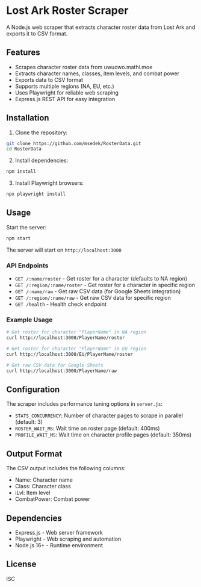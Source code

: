 # Lost Ark Roster Scraper

A Node.js web scraper that extracts character roster data from Lost Ark and exports it to CSV format.

## Features

- Scrapes character roster data from uwuowo.mathi.moe
- Extracts character names, classes, item levels, and combat power
- Exports data to CSV format
- Supports multiple regions (NA, EU, etc.)
- Uses Playwright for reliable web scraping
- Express.js REST API for easy integration

## Installation

1. Clone the repository:
```bash
git clone https://github.com/msedek/RosterData.git
cd RosterData
```

2. Install dependencies:
```bash
npm install
```

3. Install Playwright browsers:
```bash
npx playwright install
```

## Usage

Start the server:
```bash
npm start
```

The server will start on `http://localhost:3000`

### API Endpoints

- `GET /:name/roster` - Get roster for a character (defaults to NA region)
- `GET /:region/:name/roster` - Get roster for a character in specific region
- `GET /:name/raw` - Get raw CSV data (for Google Sheets integration)
- `GET /:region/:name/raw` - Get raw CSV data for specific region
- `GET /health` - Health check endpoint

### Example Usage

```bash
# Get roster for character "PlayerName" in NA region
curl http://localhost:3000/PlayerName/roster

# Get roster for character "PlayerName" in EU region
curl http://localhost:3000/EU/PlayerName/roster

# Get raw CSV data for Google Sheets
curl http://localhost:3000/PlayerName/raw
```

## Configuration

The scraper includes performance tuning options in `server.js`:

- `STATS_CONCURRENCY`: Number of character pages to scrape in parallel (default: 3)
- `ROSTER_WAIT_MS`: Wait time on roster page (default: 400ms)
- `PROFILE_WAIT_MS`: Wait time on character profile pages (default: 350ms)

## Output Format

The CSV output includes the following columns:
- Name: Character name
- Class: Character class
- iLvl: Item level
- CombatPower: Combat power

## Dependencies

- Express.js - Web server framework
- Playwright - Web scraping and automation
- Node.js 16+ - Runtime environment

## License

ISC
